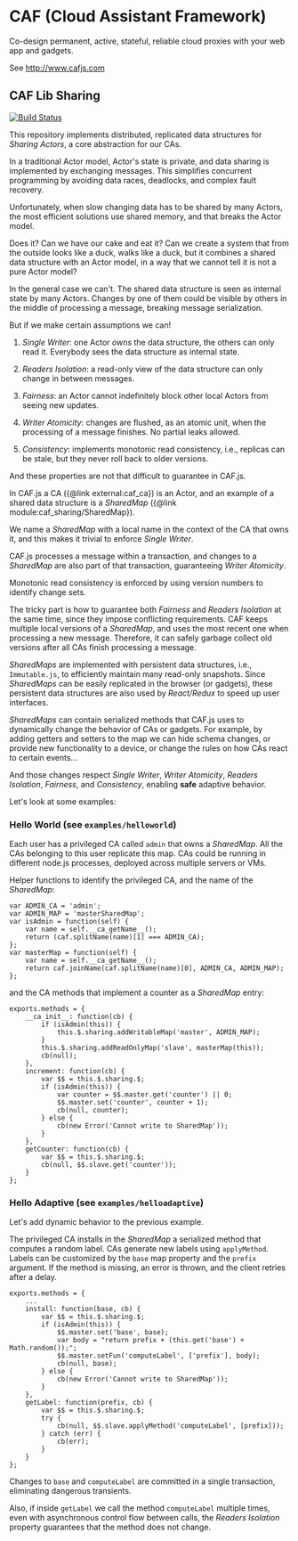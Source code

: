 # CAF (Cloud Assistant Framework)

Co-design permanent, active, stateful, reliable cloud proxies with your web app and gadgets.

See http://www.cafjs.com

## CAF Lib Sharing
[![Build Status](http://ci.cafjs.com/api/badges/cafjs/caf_sharing/status.svg)](http://ci.cafjs.com/cafjs/caf_sharing)


This repository implements distributed, replicated data structures for *Sharing Actors*, a core abstraction for our CAs.

In a traditional Actor model, Actor's state is private, and data sharing is implemented by exchanging messages. This simplifies concurrent programming by avoiding data races, deadlocks, and complex fault recovery.

Unfortunately, when slow changing data has to be shared by many Actors, the most efficient solutions use shared memory, and that breaks the Actor model.

Does it? Can we have our cake and eat it? Can we create a system that from the outside looks like a duck, walks like a duck, but it combines a shared data structure with an Actor model, in a way that we cannot tell it is not a pure Actor model?

In the general case we can't. The shared data structure is seen as internal state by many Actors. Changes by one of them could be visible by others in the middle of processing a message, breaking message serialization.

But if we make certain assumptions we can!

1. *Single Writer*: one Actor *owns* the data structure, the others can only read it. Everybody sees the data structure as internal state.

2. *Readers Isolation*: a read-only view of the data structure can only change in between messages.

3. *Fairness*: an Actor cannot indefinitely block other local Actors from seeing new updates.

4. *Writer Atomicity*: changes are flushed, as an atomic unit, when the processing of a message finishes. No partial leaks allowed.

5. *Consistency*: implements monotonic read consistency, i.e., replicas can be stale, but they never roll back to older versions.

And these properties are not that difficult to guarantee in CAF.js.

In CAF.js a CA ({@link external:caf_ca}) is an Actor, and an example of a shared data structure is a *SharedMap* ({@link module:caf_sharing/SharedMap}).

We name a *SharedMap*  with a local name in the context of the CA that owns it, and this makes it trivial to enforce *Single Writer*.

CAF.js processes a message within a transaction, and changes to a *SharedMap* are also part of that transaction, guaranteeing *Writer Atomicity*.

Monotonic read consistency is enforced by using version numbers to identify change sets.

The tricky part is how to guarantee both *Fairness* and *Readers Isolation* at the same time, since they impose conflicting requirements. CAF keeps multiple local versions of a *SharedMap*, and uses the most recent one when processing a new message. Therefore, it can safely garbage collect old versions after all CAs finish processing a message.

*SharedMaps* are implemented with persistent data structures, i.e., `Immutable.js`, to efficiently maintain many read-only snapshots. Since *SharedMaps* can be easily replicated in the browser (or gadgets), these persistent data structures are also used by *React/Redux* to speed up user interfaces.

*SharedMaps* can contain serialized methods that CAF.js uses to dynamically change the behavior of CAs or gadgets. For example, by adding getters and setters to the map we can hide schema changes, or provide new functionality to a device, or change the rules on how CAs react to certain events...

And those changes respect  *Single Writer*, *Writer Atomicity*,  *Readers Isolation*, *Fairness*, and *Consistency*, enabling **safe** adaptive behavior.

Let's look at some examples:

### Hello World (see `examples/helloworld`)

Each user has a privileged CA called `admin` that owns a *SharedMap*. All the CAs belonging to this user replicate this map. CAs could be running in different node.js processes, deployed across multiple servers or VMs.

Helper functions to identify the privileged CA, and the name of the *SharedMap*:

```
var ADMIN_CA = 'admin';
var ADMIN_MAP = 'masterSharedMap';
var isAdmin = function(self) {
    var name = self.__ca_getName__();
    return (caf.splitName(name)[1] === ADMIN_CA);
};
var masterMap = function(self) {
    var name = self.__ca_getName__();
    return caf.joinName(caf.splitName(name)[0], ADMIN_CA, ADMIN_MAP);
};
```

and the CA methods that implement a counter as a *SharedMap* entry:

```
exports.methods = {
    __ca_init__: function(cb) {
        if (isAdmin(this)) {
            this.$.sharing.addWritableMap('master', ADMIN_MAP);
        }
        this.$.sharing.addReadOnlyMap('slave', masterMap(this));
        cb(null);
    },
    increment: function(cb) {
        var $$ = this.$.sharing.$;
        if (isAdmin(this)) {
            var counter = $$.master.get('counter') || 0;
            $$.master.set('counter', counter + 1);
            cb(null, counter);
        } else {
            cb(new Error('Cannot write to SharedMap'));
        }
    },
    getCounter: function(cb) {
        var $$ = this.$.sharing.$;
        cb(null, $$.slave.get('counter'));
    }
};
```

### Hello Adaptive (see `examples/helloadaptive`)

Let's add dynamic behavior to the previous example.

The privileged CA installs in the *SharedMap* a serialized method that computes a random label. CAs generate new labels using `applyMethod`. Labels can be customized by the `base` map property and the `prefix` argument. If the method is missing, an error is thrown, and the client retries after a delay.


```
exports.methods = {
    ...
    install: function(base, cb) {
        var $$ = this.$.sharing.$;
        if (isAdmin(this)) {
            $$.master.set('base', base);
            var body = "return prefix + (this.get('base') + Math.random());";
            $$.master.setFun('computeLabel', ['prefix'], body);
            cb(null, base);
        } else {
            cb(new Error('Cannot write to SharedMap'));
        }
    },
    getLabel: function(prefix, cb) {
        var $$ = this.$.sharing.$;
        try {
            cb(null, $$.slave.applyMethod('computeLabel', [prefix]));
        } catch (err) {
            cb(err);
        }
    }
};
```

Changes to `base` and `computeLabel` are committed in a single transaction, eliminating dangerous transients.

Also, if inside `getLabel` we call the method `computeLabel` multiple times, even with asynchronous control flow between calls, the  *Readers Isolation* property guarantees that the method does not change.
